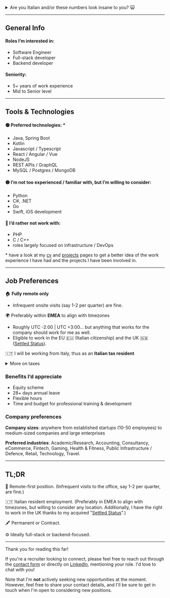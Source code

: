 <details class="money">
  <summary>Are you Italian and/or these numbers look insane to you? 🙀</summary>

I completely understand. Being an Italian myself, I know all too well the challenges and relatively lower salaries that
many professionals, including software engineers, contend with in our Bel Paese. But, here's the deal: the numbers I'm
putting out there are on par with international salary averages - as well as what current employers are paying me.

I firmly believe in fair compensation for the value I bring to the table. My goal is to secure a salary that truly
reflects my skills and experience without any compromises. This is my little way of pushing for a change. 🚀💪🇮🇹

</details>

<hr/>

## General Info

#### Roles I’m interested in:

- Software Engineer
- Full-stack developer
- Backend developer

#### Seniority:

- 5+ years of work experience
- Mid to Senior level

<hr/>

## Tools & Technologies

#### 🟢 Preferred technologies: \*

- Java, Spring Boot
- Kotlin
- Javascript / Typescript
- React / Angular / Vue
- NodeJS
- REST APIs / GraphQL
- MySQL / Postgres / MongoDB

#### 🟡 I’m not too experienced / familiar with, but I’m willing to consider:

- Python
- C#, .NET
- Go
- Swift, iOS development

#### 🔴 I’d rather not work with:

- PHP
- C / C++
- roles largely focused on infrastructure / DevOps

\* have a look at my [cv](/cv) and [projects](/projects) pages to get a better idea of the work experience I have had
and the projects I have been involved in.

<hr/>

## Job Preferences

🏠 **Fully remote only**

- Infrequent onsite visits (say 1-2 per quarter) are fine.

🌍 Preferably within **EMEA** to align with timezones

- Roughly UTC -2:00 | UTC +3:00… but anything that works for the company should work for me as well.
- Eligible to work in the EU 🇪🇺 (Italian citizenship) and the UK
  🇬🇧 (<a href="https://www.gov.uk/settled-status-eu-citizens-families/" target="_blank">Settled Status</a>).

🇮🇹 I will be working from Italy, thus as an **Italian tax resident**

<details>
  <summary>More on taxes</summary>
  <p class="taxes">Options you may want to consider for the above:</p>

- The company is based in Italy, or has a tax entity in the Italian territory;
- Use of an EoR platform, such as <a href="https://remote.com/" target="_blank">Remote</a>
  or <a href="https://deel.com/" target="_blank">Deel</a>.
- Hiring me as a contractor / freelancer, who will bill through their own company.

</details>

### Benefits I’d appreciate

- Equity scheme
- 28+ days annual leave
- Flexible hours
- Time and budget for professional training & development

### Company preferences

**Company sizes**: anywhere from established startups (10-50 employees) to medium-sized companies and large enterprises

**Preferred industries**: Academic/Research, Accounting, Consultancy, eCommerce, Fintech, Gaming, Health & Fitness,
Public Infrastructure / Defence, Retail, Technology, Travel.

<hr/>

## TL;DR

🏡 Remote-first position. (Infrequent visits to the office, say 1-2 per quarter, are fine.)

🇮🇹 Italian resident employment. (Preferably in EMEA to align with timezones, but willing to consider any location.
Additionally, I have the right to work in the UK thanks to my
acquired "<a href="https://www.gov.uk/settled-status-eu-citizens-families/" target="_blank">Settled Status</a>".)

🖋️ Permanent or Contract.

⚙️ Ideally full-stack or backend-focused.

<hr/>

Thank you for reading this far!

If you're a recruiter looking to connect, please feel free to reach out through the [contact form](/contacts) or
directly on <a href="https://www.linkedin.com/in/martapancaldi/" target="_blank">LinkedIn</a>, mentioning your role. I'd love to chat with you!

Note that I'm **not** actively seeking new opportunities at the moment. However, feel free to share your contact
details, and I'll be sure to get in touch when I'm open to considering new positions.
